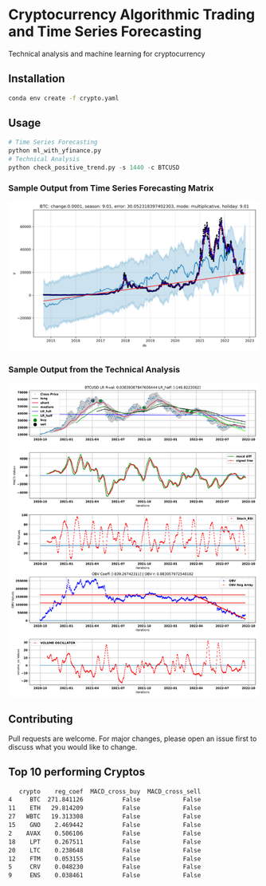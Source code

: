# Cryptocurrency Algorithmic Trading and Time Series Forecasting

Technical analysis and machine learning for cryptocurrency

## Installation
```bash
conda env create -f crypto.yaml
```

## Usage

```python
# Time Series Forecasting
python ml_with_yfinance.py
# Technical Analysis
python check_positive_trend.py -s 1440 -c BTCUSD
```
### Sample Output from Time Series Forecasting Matrix
![alt text](https://github.com/bszek213/cryptoML/blob/main/forecast_ML/BTC/BTC.png)

### Sample Output from the Technical Analysis
![alt text](https://github.com/bszek213/cryptoML/blob/main/technical_analysis/BTCUSD.svg)

## Contributing
Pull requests are welcome. For major changes, please open an issue first to discuss what you would like to change.

## Top 10 performing Cryptos
```bash
   crypto    reg_coef  MACD_cross_buy  MACD_cross_sell
4     BTC  271.841126           False            False
11    ETH   29.814209           False            False
27   WBTC   19.313308           False            False
15    GNO    2.469442           False            False
2    AVAX    0.506106           False            False
18    LPT    0.267511           False            False
20    LTC    0.238648           False            False
12    FTM    0.053155           False            False
5     CRV    0.048230           False            False
9     ENS    0.038461           False            False

```
